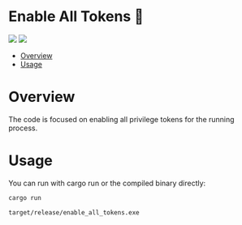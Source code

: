 # Enable All Tokens 🦀

<p align="left">
	<a href="https://www.rust-lang.org/"><img src="https://img.shields.io/badge/made%20with-Rust-red"></a>
	<a href="#"><img src="https://img.shields.io/badge/platform-windows-blueviolet"></a>
</p>

- [Overview](#overview)
- [Usage](#usage)

# Overview
The code is focused on enabling all privilege tokens for the running process.

# Usage 

You can run with cargo run or the compiled binary directly:
```sh
cargo run
```
```sh
target/release/enable_all_tokens.exe
```